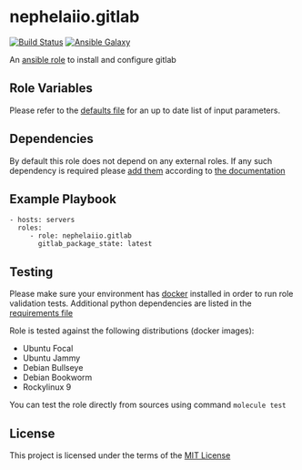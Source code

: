 # nephelaiio.gitlab

[![Build Status](https://github.com/nephelaiio/ansible-role-gitlab/actions/workflows/molecule.yml/badge.svg)](https://github.com/nephelaiio/ansible-role-gitlab/actions/workflows/molecule.yml)
[![Ansible Galaxy](http://img.shields.io/badge/ansible--galaxy-nephelaiio.gitlab.vim-blue.svg)](https://galaxy.ansible.com/nephelaiio/gitlab/)

An [ansible role](https://galaxy.ansible.com/nephelaiio/gitlab) to install and configure gitlab

## Role Variables

Please refer to the [defaults file](/defaults/main.yml) for an up to date list of input parameters.

## Dependencies

By default this role does not depend on any external roles. If any such dependency is required please [add them](/meta/main.yml) according to [the documentation](http://docs.ansible.com/ansible/playbooks_roles.html#role-dependencies)

## Example Playbook

```
- hosts: servers
  roles:
     - role: nephelaiio.gitlab
       gitlab_package_state: latest
```

## Testing

Please make sure your environment has [docker](https://www.docker.com) installed in order to run role validation tests. Additional python dependencies are listed in the [requirements file](/requirements.txt)

Role is tested against the following distributions (docker images):

- Ubuntu Focal
- Ubuntu Jammy
- Debian Bullseye
- Debian Bookworm
- Rockylinux 9

You can test the role directly from sources using command `molecule test`

## License

This project is licensed under the terms of the [MIT License](/LICENSE)
